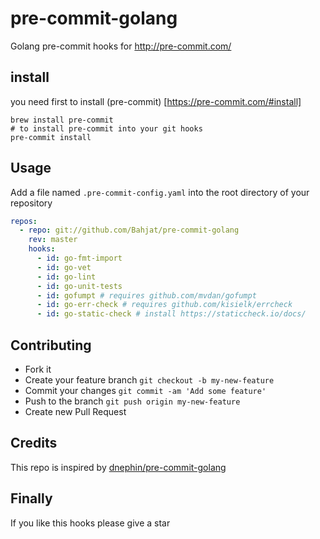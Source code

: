 # pre-commit-golang
Golang pre-commit hooks for http://pre-commit.com/
## install
you need first to install (pre-commit) [https://pre-commit.com/#install]
```
brew install pre-commit
# to install pre-commit into your git hooks
pre-commit install
```
## Usage
Add a file named `.pre-commit-config.yaml` into the root directory of your repository 
```yaml
repos:
  - repo: git://github.com/Bahjat/pre-commit-golang
    rev: master
    hooks:
      - id: go-fmt-import
      - id: go-vet
      - id: go-lint
      - id: go-unit-tests
      - id: gofumpt # requires github.com/mvdan/gofumpt
      - id: go-err-check # requires github.com/kisielk/errcheck
      - id: go-static-check # install https://staticcheck.io/docs/
``` 
## Contributing
- Fork it
- Create your feature branch `git checkout -b my-new-feature`
- Commit your changes `git commit -am 'Add some feature'`
- Push to the branch `git push origin my-new-feature`
- Create new Pull Request

## Credits
This repo is inspired by [dnephin/pre-commit-golang](https://github.com/dnephin/pre-commit-golang)

## Finally
If you like this hooks please give a star